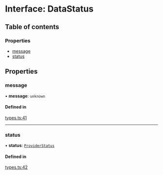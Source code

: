 # Interface: DataStatus

## Table of contents

### Properties

- [message](DataStatus.md#message)
- [status](DataStatus.md#status)

## Properties

### message

• **message**: `unknown`

#### Defined in

[types.ts:41](https://github.com/nevermined-io/react-components/blob/f2bb80f/providers/src/types.ts#L41)

___

### status

• **status**: [`ProviderStatus`](../enums/ProviderStatus.md)

#### Defined in

[types.ts:42](https://github.com/nevermined-io/react-components/blob/f2bb80f/providers/src/types.ts#L42)
